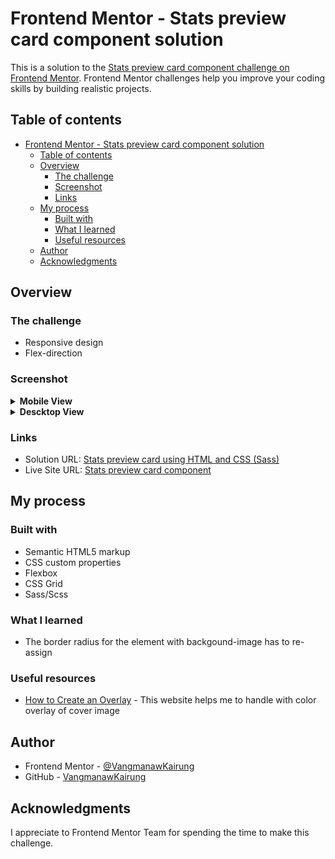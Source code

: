# Frontend Mentor - Stats preview card component solution

This is a solution to the [Stats preview card component challenge on Frontend Mentor](https://www.frontendmentor.io/challenges/stats-preview-card-component-8JqbgoU62). Frontend Mentor challenges help you improve your coding skills by building realistic projects. 

## Table of contents

- [Frontend Mentor - Stats preview card component solution](#frontend-mentor---stats-preview-card-component-solution)
  - [Table of contents](#table-of-contents)
  - [Overview](#overview)
    - [The challenge](#the-challenge)
    - [Screenshot](#screenshot)
    - [Links](#links)
  - [My process](#my-process)
    - [Built with](#built-with)
    - [What I learned](#what-i-learned)
    - [Useful resources](#useful-resources)
  - [Author](#author)
  - [Acknowledgments](#acknowledgments)

## Overview

### The challenge
- Responsive design
- Flex-direction

### Screenshot
<details>
<summary><strong>Mobile View</strong></summary>
<img src="./result/mobile view.png">
</details>
<details>
<summary><strong>Descktop View</strong></summary>
<img src="./result/desktop view.png">
</details>

### Links

- Solution URL: [Stats preview card using HTML and CSS (Sass)](https://www.frontendmentor.io/solutions/stats-preview-card-using-html-and-css-sass-5_41bq0aZM)
- Live Site URL: [Stats preview card component](https://vangmanawkairung.github.io/stats-preview-card/)

## My process

### Built with

- Semantic HTML5 markup
- CSS custom properties
- Flexbox
- CSS Grid
- Sass/Scss

### What I learned

- The border radius for the element with backgound-image has to re-assign

### Useful resources

- [How to Create an Overlay](https://www.w3schools.com/howto/howto_css_overlay.asp) - This website helps me to handle with color overlay of cover image


## Author

- Frontend Mentor - [@VangmanawKairung](https://www.frontendmentor.io/profile/VangmanawKairung)
- GitHub - [VangmanawKairung](https://github.com/VangmanawKairung)


## Acknowledgments

I appreciate to Frontend Mentor Team for spending the time to make this challenge.
